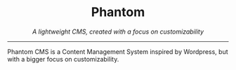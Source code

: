 <div align="center">
    <h1>Phantom</h1>
    <i>A lightweight CMS, created with a focus on customizability</i>
</div>
<hr>

Phantom CMS is a Content Management System inspired by Wordpress, but with a bigger focus on customizability.